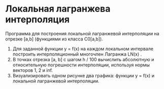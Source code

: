 # Локальная лагранжева интерполяция
Программа для построения локальной лагранжевой интерполяции на отрезке [a,b] (функциями из класса C0[a,b]).

1. Для заданной функции y = f(x) на каждом локальном интервале построить интерполяционный многочлен Лагранжа LN(x) .
2. В точках отрезка [a, b] с шагом h / 100 вычислить абсолютную и
относительную погрешности интерполяции, используя нормы векторов 1, 2 и inf. 
3. Визуализировать одном рисунке два графика: функции y = f(x) и локальной лагранжевой интерполяции. 
